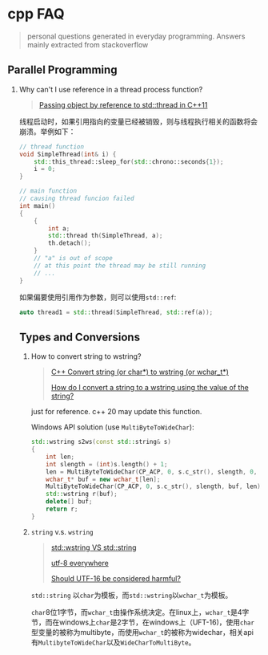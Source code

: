 # cpp FAQ

> personal questions generated in everyday programming. Answers mainly extracted from stackoverflow

## Parallel Programming

1. Why can't I use reference in a thread process function?

   > [Passing object by reference to std::thread in C++11](https://stackoverflow.com/questions/34078208/passing-object-by-reference-to-stdthread-in-c11/34078246)

   线程启动时，如果引用指向的变量已经被销毁，则与线程执行相关的函数将会崩溃。举例如下：

   ```c++
   // thread function
   void SimpleThread(int& i) {
       std::this_thread::sleep_for(std::chrono::seconds{1});
       i = 0;
   }
   
   // main function
   // causing thread funcion failed
   int main()
   {
       {
           int a;
           std::thread th(SimpleThread, a);
           th.detach();
       }
       // "a" is out of scope
       // at this point the thread may be still running
       // ...
   }
   ```

   如果偏要使用引用作为参数，则可以使用`std::ref`:

   ```c++
   auto thread1 = std::thread(SimpleThread, std::ref(a));
   ```

   ## Types and Conversions

   1. How to convert string to wstring?

      > [C++ Convert string (or char*) to wstring (or wchar_t*)](https://stackoverflow.com/questions/2573834/c-convert-string-or-char-to-wstring-or-wchar-t)
      >
      > [How do I convert a string to a wstring using the value of the string?](https://stackoverflow.com/questions/18244133/how-do-i-convert-a-string-to-a-wstring-using-the-value-of-the-string)

      just for reference. c++ 20 may update this function.

      Windows API solution (use `MultiByteToWideChar`):

      ```c++
      std::wstring s2ws(const std::string& s)
      {
          int len;
          int slength = (int)s.length() + 1;
          len = MultiByteToWideChar(CP_ACP, 0, s.c_str(), slength, 0, 0); 
          wchar_t* buf = new wchar_t[len];
          MultiByteToWideChar(CP_ACP, 0, s.c_str(), slength, buf, len);
          std::wstring r(buf);
          delete[] buf;
          return r;
      }
      ```

      

   2. `string` v.s. `wstring`

      > [std::wstring VS std::string](https://stackoverflow.com/questions/402283/stdwstring-vs-stdstring)
      >
      > [utf-8 everywhere](http://utf8everywhere.org/)
      >
      > [Should UTF-16 be considered harmful?](https://softwareengineering.stackexchange.com/questions/102205/should-utf-16-be-considered-harmful)

      `std::string` 以`char`为模板，而`std::wstring`以`wchar_t`为模板。

      `char`8位1字节，而`wchar_t`由操作系统决定。在linux上，`wchar_t`是4字节，而在windows上`char`是2字节，在windows上（UFT-16)，使用`char`型变量的被称为multibyte，而使用`wchar_t`的被称为widechar，相关api有`MultibyteToWideChar`以及`WideCharToMultiByte`。

      

   